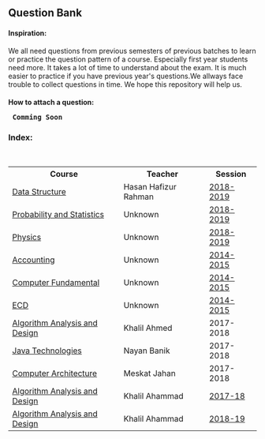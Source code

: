 <h2> Question Bank</h2>
<b><h4>Inspiration:</h4></b>

We all need questions from previous semesters of previous batches to learn or practice the question pattern of a course. Especially first year students need more. It takes a lot of time to understand about the exam. It is much easier to practice if you have previous year's questions.We allways face trouble to collect questions in time. We hope this repository will help us.

<b><h4>How to attach a question:</h></b>
<pre> <b>Comming Soon</b></pre>

<h3>Index:</h4></br>
<table>
    <tr>
        <th>Course</th>
        <th>Teacher</th>
        <th>Session</th>
    </tr>
    <tr>
        <td><a href="./Assets/Data-Structure">Data Structure</a></td>
        <td>Hasan Hafizur Rahman</td>
        <td><a href="./Assets/Data-Structure/2018-2019">2018-2019</a></td>
    </tr>
    <tr>
        <td><a href="./Assets/Probability-and-statistics">Probability and Statistics</a></td>
        <td>Unknown</td>
        <td><a href="./Assets/Probability-and-statistics/2018-2019">2018-2019</a></td>
    </tr>
    <tr>
        <td><a href="./Assets/Physics">Physics</a></td>
        <td>Unknown</td>
        <td><a href="./Assets/Physics/2018-2019">2018-2019</a></td>
    </tr>
    <tr>
        <td><a href="./Assets/Accounting">Accounting</a></td>
        <td>Unknown</td>
        <td><a href="./Assets/Accounting/2014-2015">2014-2015</a></td>
    </tr>
    <tr>
        <td><a href="./Assets/Computer%20Fundamental">Computer Fundamental</a></td>
        <td>Unknown</td>
        <td><a href="./Assets/Computer%20Fundamental/2014-2015">2014-2015</a></td>
    </tr>
    <tr>
        <td><a href="./Assets/ECD">ECD</a></td>
        <td>Unknown</td>
        <td><a href="./Assets/ECD/2014-2015">2014-2015</a></td>
    </tr>
    <tr>
        <td><a href="./Assets/PDF/Algorithm.pdf">Algorithm Analysis and Design</a></td>
        <td>Khalil Ahmed</td>
        <td>2017-2018</td>
    </tr>
    <tr>
        <td><a href="./Assets/PDF/Algorithm.pdf">Java Technologies</a></td>
        <td>Nayan Banik</td>
        <td>2017-2018</td>
    </tr>
    <tr>
        <td><a href="./Assets/PDF/Algorithm.pdf">Computer Architecture</a></td>
        <td>Meskat Jahan</td>
        <td>2017-2018</td>
    </tr>
    <tr>
        <td><a href="./Assets/Algorithm">Algorithm Analysis and Design</a></td>
        <td>Khalil Ahammad</td>
        <td><a href="./Assets/Algorithm/algo17-18">2017-18</a></td>
    </tr>
    <tr>
        <td><a href="./Assets/Algorithm">Algorithm Analysis and Design</a></td>
        <td>Khalil Ahammad</td>
        <td><a href="./Assets/Algorithm/algo18-19">2018-19</a></td>
    </tr>
</table>
